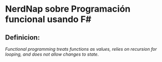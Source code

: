 # NerdNap sobre Programación funcional usando F#

## Definicion: 
_Functional programming treats functions as values, relies on recursion for looping, and does not allow changes to state_.
 
